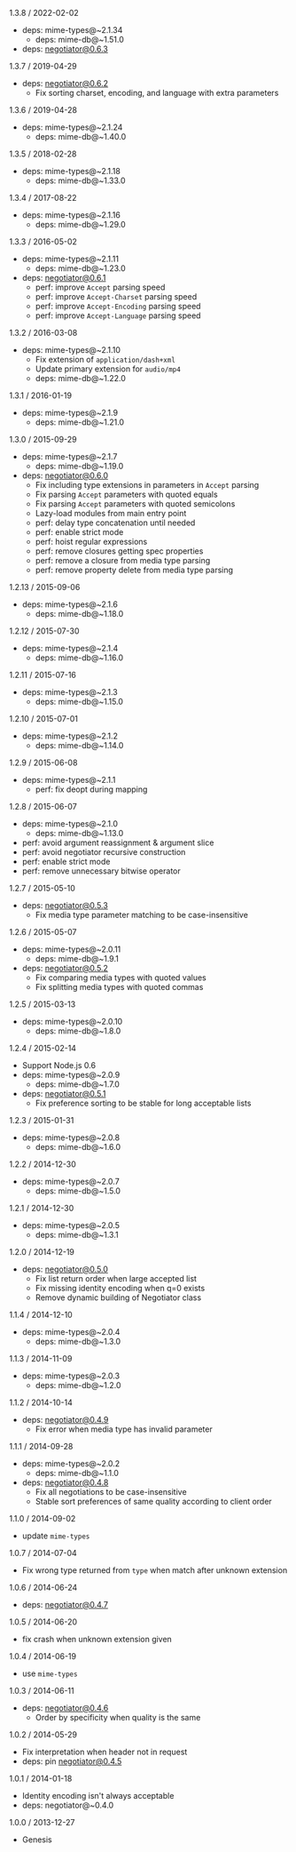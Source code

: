 1.3.8 / 2022-02-02

  * deps: mime-types@~2.1.34
    - deps: mime-db@~1.51.0
  * deps: negotiator@0.6.3

1.3.7 / 2019-04-29

  * deps: negotiator@0.6.2
    - Fix sorting charset, encoding, and language with extra parameters

1.3.6 / 2019-04-28

  * deps: mime-types@~2.1.24
    - deps: mime-db@~1.40.0

1.3.5 / 2018-02-28

  * deps: mime-types@~2.1.18
    - deps: mime-db@~1.33.0

1.3.4 / 2017-08-22

  * deps: mime-types@~2.1.16
    - deps: mime-db@~1.29.0

1.3.3 / 2016-05-02

  * deps: mime-types@~2.1.11
    - deps: mime-db@~1.23.0
  * deps: negotiator@0.6.1
    - perf: improve `Accept` parsing speed
    - perf: improve `Accept-Charset` parsing speed
    - perf: improve `Accept-Encoding` parsing speed
    - perf: improve `Accept-Language` parsing speed

1.3.2 / 2016-03-08

  * deps: mime-types@~2.1.10
    - Fix extension of `application/dash+xml`
    - Update primary extension for `audio/mp4`
    - deps: mime-db@~1.22.0

1.3.1 / 2016-01-19

  * deps: mime-types@~2.1.9
    - deps: mime-db@~1.21.0

1.3.0 / 2015-09-29

  * deps: mime-types@~2.1.7
    - deps: mime-db@~1.19.0
  * deps: negotiator@0.6.0
    - Fix including type extensions in parameters in `Accept` parsing
    - Fix parsing `Accept` parameters with quoted equals
    - Fix parsing `Accept` parameters with quoted semicolons
    - Lazy-load modules from main entry point
    - perf: delay type concatenation until needed
    - perf: enable strict mode
    - perf: hoist regular expressions
    - perf: remove closures getting spec properties
    - perf: remove a closure from media type parsing
    - perf: remove property delete from media type parsing

1.2.13 / 2015-09-06

  * deps: mime-types@~2.1.6
    - deps: mime-db@~1.18.0

1.2.12 / 2015-07-30

  * deps: mime-types@~2.1.4
    - deps: mime-db@~1.16.0

1.2.11 / 2015-07-16

  * deps: mime-types@~2.1.3
    - deps: mime-db@~1.15.0

1.2.10 / 2015-07-01

  * deps: mime-types@~2.1.2
    - deps: mime-db@~1.14.0

1.2.9 / 2015-06-08

  * deps: mime-types@~2.1.1
    - perf: fix deopt during mapping

1.2.8 / 2015-06-07

  * deps: mime-types@~2.1.0
    - deps: mime-db@~1.13.0
  * perf: avoid argument reassignment & argument slice
  * perf: avoid negotiator recursive construction
  * perf: enable strict mode
  * perf: remove unnecessary bitwise operator

1.2.7 / 2015-05-10

  * deps: negotiator@0.5.3
    - Fix media type parameter matching to be case-insensitive

1.2.6 / 2015-05-07

  * deps: mime-types@~2.0.11
    - deps: mime-db@~1.9.1
  * deps: negotiator@0.5.2
    - Fix comparing media types with quoted values
    - Fix splitting media types with quoted commas

1.2.5 / 2015-03-13

  * deps: mime-types@~2.0.10
    - deps: mime-db@~1.8.0

1.2.4 / 2015-02-14

  * Support Node.js 0.6
  * deps: mime-types@~2.0.9
    - deps: mime-db@~1.7.0
  * deps: negotiator@0.5.1
    - Fix preference sorting to be stable for long acceptable lists

1.2.3 / 2015-01-31

  * deps: mime-types@~2.0.8
    - deps: mime-db@~1.6.0

1.2.2 / 2014-12-30

  * deps: mime-types@~2.0.7
    - deps: mime-db@~1.5.0

1.2.1 / 2014-12-30

  * deps: mime-types@~2.0.5
    - deps: mime-db@~1.3.1

1.2.0 / 2014-12-19

  * deps: negotiator@0.5.0
    - Fix list return order when large accepted list
    - Fix missing identity encoding when q=0 exists
    - Remove dynamic building of Negotiator class

1.1.4 / 2014-12-10

  * deps: mime-types@~2.0.4
    - deps: mime-db@~1.3.0

1.1.3 / 2014-11-09

  * deps: mime-types@~2.0.3
    - deps: mime-db@~1.2.0

1.1.2 / 2014-10-14

  * deps: negotiator@0.4.9
    - Fix error when media type has invalid parameter

1.1.1 / 2014-09-28

  * deps: mime-types@~2.0.2
    - deps: mime-db@~1.1.0
  * deps: negotiator@0.4.8
    - Fix all negotiations to be case-insensitive
    - Stable sort preferences of same quality according to client order

1.1.0 / 2014-09-02

  * update `mime-types`

1.0.7 / 2014-07-04

  * Fix wrong type returned from `type` when match after unknown extension

1.0.6 / 2014-06-24

  * deps: negotiator@0.4.7

1.0.5 / 2014-06-20

 * fix crash when unknown extension given

1.0.4 / 2014-06-19

  * use `mime-types`

1.0.3 / 2014-06-11

  * deps: negotiator@0.4.6
    - Order by specificity when quality is the same

1.0.2 / 2014-05-29

  * Fix interpretation when header not in request
  * deps: pin negotiator@0.4.5

1.0.1 / 2014-01-18

  * Identity encoding isn't always acceptable
  * deps: negotiator@~0.4.0

1.0.0 / 2013-12-27

  * Genesis
